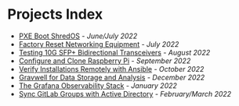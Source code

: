 # Projects Index

- [PXE Boot ShredOS](./pxeboot) - _June/July 2022_
- [Factory Reset Networking Equipment](./factory-reset)  - _July 2022_
- [Testing 10G SFP+ Bidirectional Transceivers](./bidi-test) - _August 2022_
- [Configure and Clone Raspberry Pi](./rpi-setup/rpi-setup.md) - _September 2022_
- [Verify Installations Remotely with Ansible](./ansible) - _October 2022_
- [Gravwell for Data Storage and Analysis](./gravwell) - _December 2022_
- [The Grafana Observability Stack](./grafana) - _January 2022_
- [Sync GitLab Groups with Active Directory](./gitlab-sync) - _February/March 2022_